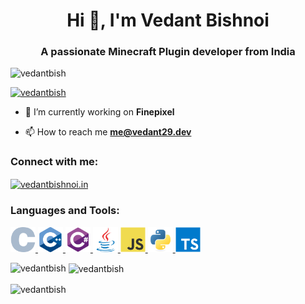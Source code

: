 <h1 align="center">Hi 👋, I'm Vedant Bishnoi</h1>
<h3 align="center">A passionate Minecraft Plugin developer from India</h3>

<p align="left"> <img src="https://komarev.com/ghpvc/?username=vedantbish&label=Profile%20views&color=0e75b6&style=flat" alt="vedantbish" /> </p>

<p align="left"> <a href="https://github.com/ryo-ma/github-profile-trophy"><img src="https://github-profile-trophy.vercel.app/?username=vedantbish" alt="vedantbish" /></a> </p>

- 🔭 I’m currently working on **Finepixel**

- 📫 How to reach me **me@vedant29.dev**

<h3 align="left">Connect with me:</h3>
<p align="left">
<a href="https://instagram.com/vedantbishnoi.in" target="blank"><img align="center" src="https://raw.githubusercontent.com/rahuldkjain/github-profile-readme-generator/master/src/images/icons/Social/instagram.svg" alt="vedantbishnoi.in" height="30" width="40" /></a>
</p>

<h3 align="left">Languages and Tools:</h3>
<p align="left"> <a href="https://www.cprogramming.com/" target="_blank" rel="noreferrer"> <img src="https://raw.githubusercontent.com/devicons/devicon/master/icons/c/c-original.svg" alt="c" width="40" height="40"/> </a> <a href="https://www.w3schools.com/cpp/" target="_blank" rel="noreferrer"> <img src="https://raw.githubusercontent.com/devicons/devicon/master/icons/cplusplus/cplusplus-original.svg" alt="cplusplus" width="40" height="40"/> </a> <a href="https://www.w3schools.com/cs/" target="_blank" rel="noreferrer"> <img src="https://raw.githubusercontent.com/devicons/devicon/master/icons/csharp/csharp-original.svg" alt="csharp" width="40" height="40"/> </a> <a href="https://www.java.com" target="_blank" rel="noreferrer"> <img src="https://raw.githubusercontent.com/devicons/devicon/master/icons/java/java-original.svg" alt="java" width="40" height="40"/> </a> <a href="https://developer.mozilla.org/en-US/docs/Web/JavaScript" target="_blank" rel="noreferrer"> <img src="https://raw.githubusercontent.com/devicons/devicon/master/icons/javascript/javascript-original.svg" alt="javascript" width="40" height="40"/> </a> <a href="https://www.python.org" target="_blank" rel="noreferrer"> <img src="https://raw.githubusercontent.com/devicons/devicon/master/icons/python/python-original.svg" alt="python" width="40" height="40"/> </a> <a href="https://www.typescriptlang.org/" target="_blank" rel="noreferrer"> <img src="https://raw.githubusercontent.com/devicons/devicon/master/icons/typescript/typescript-original.svg" alt="typescript" width="40" height="40"/> </a> </p>

<p><img align="left" src="https://github-readme-stats.vercel.app/api/top-langs?username=vedantbish&show_icons=true&locale=en&layout=compact" alt="vedantbish" /></p>

<p>&nbsp;<img align="center" src="https://github-readme-stats.vercel.app/api?username=vedantbish&show_icons=true&locale=en" alt="vedantbish" /></p>

<p><img align="center" src="https://github-readme-streak-stats.herokuapp.com/?user=vedantbish&" alt="vedantbish" /></p>

